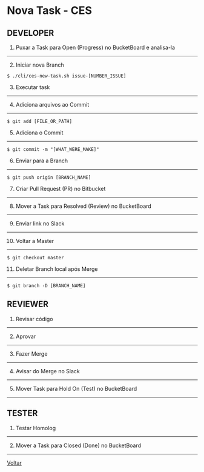 Nova Task - CES
===============

## DEVELOPER

1. Puxar a Task para Open (Progress) no BucketBoard e analisa-la
----------------------------------------------------------------

2. Iniciar nova Branch

```
$ ./cli/ces-new-task.sh issue-[NUMBER_ISSUE]
```

3. Executar task
----------------

4. Adiciona arquivos ao Commit
------------------------------

```
$ git add [FILE_OR_PATH]
```

5. Adiciona o Commit
--------------------

```
$ git commit -m "[WHAT_WERE_MAKE]"
```

6. Enviar para a Branch
-----------------------

```
$ git push origin [BRANCH_NAME]
```

7. Criar Pull Request (PR) no Bitbucket
---------------------------------------
8. Mover a Task para Resolved (Review) no BucketBoard
-----------------------------------------------------

9. Enviar link no Slack
------------------------

10. Voltar a Master
-------------------

```
$ git checkout master
```

11. Deletar Branch local após Merge
-----------------------------------

```
$ git branch -D [BRANCH_NAME]
```


## REVIEWER

1. Revisar código
-----------------

2. Aprovar
----------

3. Fazer Merge
--------------

4. Avisar do Merge no Slack
---------------------------

5. Mover Task para Hold On (Test) no BucketBoard
------------------------------------------------


## TESTER

1. Testar Homolog
-----------------

2. Mover a Task para Closed (Done) no BucketBoard
-------------------------------------------------


[Voltar](../tasks.md)
